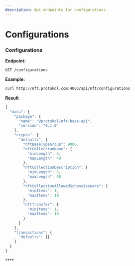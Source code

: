 ```yaml
---
description: Api endpoints for configurations.
---
```


# Configurations

### Configurations

**Endpoint:**

```text
GET /configurations
```

**Example:**

```bash
curl http://nft.protokol.com:4003/api/nft/configurations
```

**Result**

```javascript
{
  "data": {
    "package": {
      "name": "@protokol/nft-base-api",
      "version": "0.1.0"
    },
    "crypto": {
      "defaults": {
        "nftBaseTypeGroup": 9000,
        "nftCollectionName": {
          "minLength": 5,
          "maxLength": 40
        },
        "nftCollectionDescription": {
          "minLength": 5,
          "maxLength": 80
        },
        "nftCollectionAllowedSchemaIssuers": {
          "minItems": 1,
          "maxItems": 10
        },
        "nftTransfer": {
          "minItems": 1,
          "maxItems": 10
        }
      }
    },
    "transactions": {
      "defaults": {}
    }
  }
}
```

\*\*\*\*

